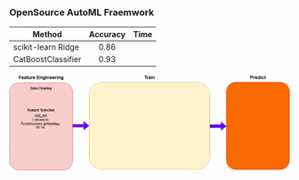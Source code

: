 ### OpenSource AutoML Fraemwork

| Method        | Accuracy      | Time  |
| ------------- |:-------------:| -----:|
|   scikit-learn Ridge    | 0.86          |       |
|   CatBoostClassifier    | 0.93          |       |

![Diagram](Diagram.png?raw=true "Full process")
